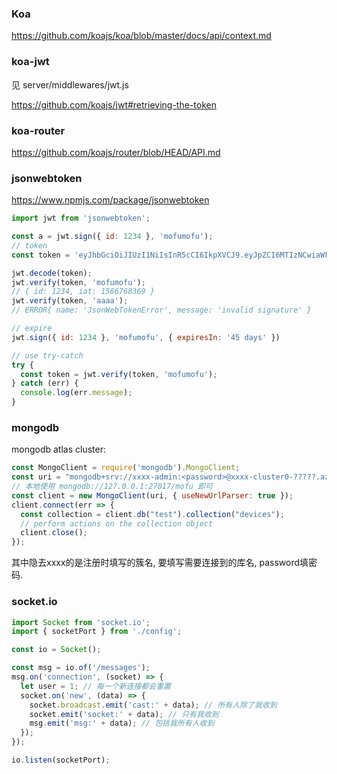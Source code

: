 ### Koa
https://github.com/koajs/koa/blob/master/docs/api/context.md

### koa-jwt 
见 server/middlewares/jwt.js

https://github.com/koajs/jwt#retrieving-the-token

### koa-router
https://github.com/koajs/router/blob/HEAD/API.md



### jsonwebtoken
https://www.npmjs.com/package/jsonwebtoken

```js
import jwt from 'jsonwebtoken';

const a = jwt.sign({ id: 1234 }, 'mofumofu');
// token
const token = 'eyJhbGciOiJIUzI1NiIsInR5cCI6IkpXVCJ9.eyJpZCI6MTIzNCwiaWF0IjoxNTg2NzY4MzY5fQ.-Kf22ffaoFn3u82SK3SqlAWLusN8mpPYGFny8tTWe_s';

jwt.decode(token);
jwt.verify(token, 'mofumofu');
// { id: 1234, iat: 1586768369 }
jwt.verify(token, 'aaaa');
// ERROR{ name: 'JsonWebTokenError', message: 'invalid signature' }

// expire 
jwt.sign({ id: 1234 }, 'mofumofu', { expiresIn: '45 days' })

// use try-catch
try {
  const token = jwt.verify(token, 'mofumofu');
} catch (err) {
  console.log(err.message);
}
```

### mongodb
mongodb atlas cluster:
```js
const MongoClient = require('mongodb').MongoClient;
const uri = "mongodb+srv://xxxx-admin:<password>@xxxx-cluster0-?????.azure.mongodb.net/<DATABASE>?retryWrites=true&w=majority";
// 本地使用 mongodb://127.0.0.1:27017/mofu 即可
const client = new MongoClient(uri, { useNewUrlParser: true });
client.connect(err => {
  const collection = client.db("test").collection("devices");
  // perform actions on the collection object
  client.close();
});
```
其中隐去xxxx的是注册时填写的簇名, <DATABASE> 要填写需要连接到的库名, password填密码.

### socket.io
```js
import Socket from 'socket.io';
import { socketPort } from './config';

const io = Socket();

const msg = io.of('/messages');
msg.on('connection', (socket) => {
  let user = 1; // 每一个新连接都会重置
  socket.on('new', (data) => {
    socket.broadcast.emit('cast:' + data); // 所有人除了我收到
    socket.emit('socket:' + data); // 只有我收到
    msg.emit('msg:' + data); // 包括我所有人收到
  });
});

io.listen(socketPort);
```